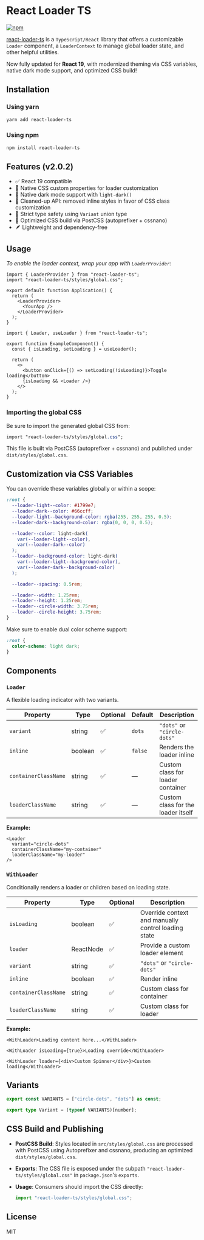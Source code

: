# React Loader TS

[![npm](https://img.shields.io/npm/v/react-loader-ts)](https://www.npmjs.com/package/react-loader-ts)

[react-loader-ts](https://www.npmjs.com/package/react-loader-ts) is a `TypeScript/React` library that offers a customizable `Loader` component, a `LoaderContext` to manage global loader state, and other helpful utilities.

Now fully updated for **React 19**, with modernized theming via CSS variables, native dark mode support, and optimized CSS build!

## Installation

### Using yarn

```bash
yarn add react-loader-ts
```

### Using npm

```bash
npm install react-loader-ts
```

## Features (v2.0.2)

- ✅ React 19 compatible
- 🎨 Native CSS custom properties for loader customization
- 🌙 Native dark mode support with `light-dark()`
- 🧼 Cleaned-up API: removed inline styles in favor of CSS class customization
- 🧩 Strict type safety using `Variant` union type
- 🚀 Optimized CSS build via PostCSS (autoprefixer + cssnano)
- 🪶 Lightweight and dependency-free

## Usage

_To enable the loader context, wrap your app with `LoaderProvider`:_

```tsx
import { LoaderProvider } from "react-loader-ts";
import "react-loader-ts/styles/global.css";

export default function Application() {
  return (
    <LoaderProvider>
      <YourApp />
    </LoaderProvider>
  );
}
```

```tsx
import { Loader, useLoader } from "react-loader-ts";

export function ExampleComponent() {
  const { isLoading, setLoading } = useLoader();

  return (
    <>
      <button onClick={() => setLoading(!isLoading)}>Toggle loading</button>
      {isLoading && <Loader />}
    </>
  );
}
```

### Importing the global CSS

Be sure to import the generated global CSS from:

```css
import "react-loader-ts/styles/global.css";
```

This file is built via PostCSS (autoprefixer + cssnano) and published under `dist/styles/global.css`.

## Customization via CSS Variables

You can override these variables globally or within a scope:

```css
:root {
  --loader-light--color: #1799e7;
  --loader-dark--color: #66ccff;
  --loader-light--background-color: rgba(255, 255, 255, 0.5);
  --loader-dark--background-color: rgba(0, 0, 0, 0.5);

  --loader--color: light-dark(
    var(--loader-light--color),
    var(--loader-dark--color)
  );
  --loader--background-color: light-dark(
    var(--loader-light--background-color),
    var(--loader-dark--background-color)
  );

  --loader--spacing: 0.5rem;

  --loader--width: 1.25rem;
  --loader--height: 1.25rem;
  --loader--circle-width: 3.75rem;
  --loader--circle-height: 3.75rem;
}
```

Make sure to enable dual color scheme support:

```css
:root {
  color-scheme: light dark;
}
```

## Components

### `Loader`

A flexible loading indicator with two variants.

| Property             | Type    | Optional | Default | Description                        |
| -------------------- | ------- | -------- | ------- | ---------------------------------- |
| `variant`            | string  | ✅       | `dots`  | `"dots"` or `"circle-dots"`        |
| `inline`             | boolean | ✅       | `false` | Renders the loader inline          |
| `containerClassName` | string  | ✅       | —       | Custom class for loader container  |
| `loaderClassName`    | string  | ✅       | —       | Custom class for the loader itself |

**Example:**

```tsx
<Loader
  variant="circle-dots"
  containerClassName="my-container"
  loaderClassName="my-loader"
/>
```

### `WithLoader`

Conditionally renders a loader or children based on loading state.

| Property             | Type      | Optional | Description                                         |
| -------------------- | --------- | -------- | --------------------------------------------------- |
| `isLoading`          | boolean   | ✅       | Override context and manually control loading state |
| `loader`             | ReactNode | ✅       | Provide a custom loader element                     |
| `variant`            | string    | ✅       | `"dots"` or `"circle-dots"`                         |
| `inline`             | boolean   | ✅       | Render inline                                       |
| `containerClassName` | string    | ✅       | Custom class for container                          |
| `loaderClassName`    | string    | ✅       | Custom class for loader                             |

**Example:**

```tsx
<WithLoader>Loading content here...</WithLoader>

<WithLoader isLoading={true}>Loading override</WithLoader>

<WithLoader loader={<div>Custom Spinner</div>}>Custom loading</WithLoader>
```

## Variants

```ts
export const VARIANTS = ["circle-dots", "dots"] as const;

export type Variant = (typeof VARIANTS)[number];
```

## CSS Build and Publishing

- **PostCSS Build**: Styles located in `src/styles/global.css` are processed with PostCSS using Autoprefixer and cssnano, producing an optimized `dist/styles/global.css`.
- **Exports**: The CSS file is exposed under the subpath `"react-loader-ts/styles/global.css"` in `package.json`'s `exports`.
- **Usage**: Consumers should import the CSS directly:

  ```js
  import "react-loader-ts/styles/global.css";
  ```

## License

MIT
